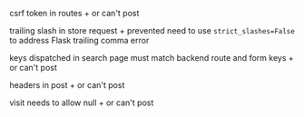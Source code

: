 csrf token in routes
    + or can't post

trailing slash in store request
    + prevented need to use `strict_slashes=False`
      to address Flask trailing comma error

keys dispatched in search page must match backend route and form keys
    + or can't post

headers in post
    + or can't post

visit needs to allow null
    + or can't post
